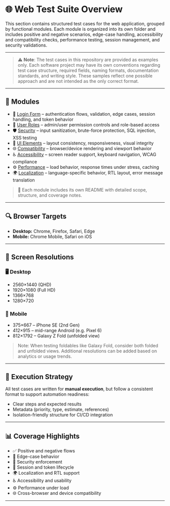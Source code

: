 # 🌐 Web Test Suite Overview

This section contains structured test cases for the web application, grouped by functional modules. Each module is organized into its own folder and includes positive and negative scenarios, edge-case handling, accessibility and compatibility checks, performance testing, session management, and security validations.

---

> ⚠️ **Note**: The test cases in this repository are provided as examples only. Each software project may have its own conventions regarding test case structure, required fields, naming formats, documentation standards, and writing style. These samples reflect one possible approach and are not intended as the only correct format.

---

## 📁 Modules

- 🔐 [Login Form](./Login_Form/) – authentication flows, validation, edge cases, session handling, and token behavior  
- 👥 [User Roles](./User_Roles/) – admin/user permission controls and role-based access  
- 🛡️ [Security](./Security/) – input sanitization, brute-force protection, SQL injection, XSS testing  
- 🎨 [UI Elements](./UI_Elements/) – layout consistency, responsiveness, visual integrity  
- 🌐 [Compatibility](./Compatibility/) – browser/device rendering and viewport behavior  
- ♿ [Accessibility](./Accessibility/) – screen reader support, keyboard navigation, WCAG compliance  
- ⚙️ [Performance](./Performance/) – load behavior, response times under stress, caching  
- 🌍 [Localization](./Localization/) – language-specific behavior, RTL layout, error message translation  

> 📘 Each module includes its own README with detailed scope, structure, and coverage notes.

---

## 🔍 Browser Targets

- **Desktop:** Chrome, Firefox, Safari, Edge  
- **Mobile:** Chrome Mobile, Safari on iOS  

---

## 📐 Screen Resolutions

### 🖥️ Desktop

- 2560×1440 (QHD)  
- 1920×1080 (Full HD)  
- 1366×768  
- 1280×720  

### 📱 Mobile

- 375×667 – iPhone SE (2nd Gen)  
- 412×915 – mid-range Android (e.g. Pixel 6)  
- 812×1792 – Galaxy Z Fold (unfolded view)  

> Note: When testing foldables like Galaxy Fold, consider both folded and unfolded views. Additional resolutions can be added based on analytics or usage trends.

---

## 🧪 Execution Strategy

All test cases are written for **manual execution**, but follow a consistent format to support automation readiness:
- Clear steps and expected results  
- Metadata (priority, type, estimate, references)  
- Isolation-friendly structure for CI/CD integration  

---

## 📊 Coverage Highlights

- ✅ Positive and negative flows  
- 🧠 Edge-case behavior  
- 🔐 Security enforcement  
- 🔁 Session and token lifecycle  
- 🌍 Localization and RTL support  
- ♿ Accessibility and usability  
- ⚙️ Performance under load  
- 🌐 Cross-browser and device compatibility  

---
